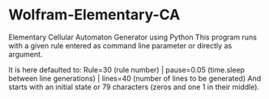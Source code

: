 # Wolfram-Elementary-CA
Elementary Cellular Automaton Generator using Python
This program runs with a given rule entered as command line parameter or directly as argument.

It is here defaulted to:
Rule=30 (rule number)   |   pause=0.05 (time.sleep between line generations)   |   lines=40 (number of lines to be generated)
And starts with an initial state or 79 characters (zeros and one 1 in their middle).
